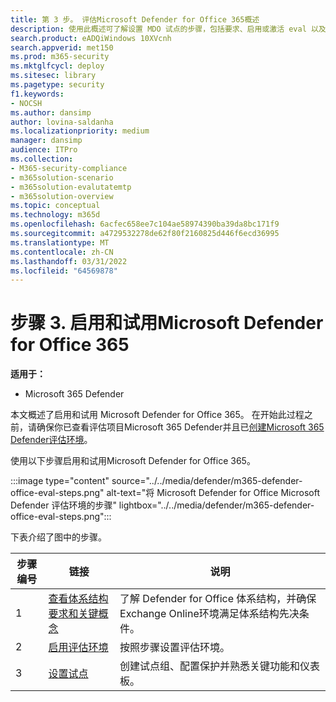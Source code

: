 ```yaml
---
title: 第 3 步。 评估Microsoft Defender for Office 365概述
description: 使用此概述可了解设置 MDO 试点的步骤，包括要求、启用或激活 eval 以及设置试点。
search.product: eADQiWindows 10XVcnh
search.appverid: met150
ms.prod: m365-security
ms.mktglfcycl: deploy
ms.sitesec: library
ms.pagetype: security
f1.keywords:
- NOCSH
ms.author: dansimp
author: lovina-saldanha
ms.localizationpriority: medium
manager: dansimp
audience: ITPro
ms.collection:
- M365-security-compliance
- m365solution-scenario
- m365solution-evalutatemtp
- m365solution-overview
ms.topic: conceptual
ms.technology: m365d
ms.openlocfilehash: 6acfec658ee7c104ae58974390ba39da8bc171f9
ms.sourcegitcommit: a4729532278de62f80f2160825d446f6ecd36995
ms.translationtype: MT
ms.contentlocale: zh-CN
ms.lasthandoff: 03/31/2022
ms.locfileid: "64569878"
---
```

# <a name="step-3-enable-and-pilot-microsoft-defender-for-office-365"></a>步骤 3. 启用和试用Microsoft Defender for Office 365

**适用于：**
- Microsoft 365 Defender

本文概述了启用和试用 Microsoft Defender for Office 365。 在开始此过程之前，请确保你已查看评估项目Microsoft 365 Defender并且已[创建Microsoft 365 Defender评估环境](eval-create-eval-environment.md)。[](eval-overview.md) 
<br>

使用以下步骤启用和试用Microsoft Defender for Office 365。

:::image type="content" source="../../media/defender/m365-defender-office-eval-steps.png" alt-text="将 Microsoft Defender for Office Microsoft Defender 评估环境的步骤" lightbox="../../media/defender/m365-defender-office-eval-steps.png":::

下表介绍了图中的步骤。

| 步骤编号 | 链接  |说明  |
|---------|---------|---------|
|1|[查看体系结构要求和关键概念](eval-defender-office-365-architecture.md)    | 了解 Defender for Office 体系结构，并确保Exchange Online环境满足体系结构先决条件。       |
|2|[启用评估环境](eval-defender-office-365-enable-eval.md)     |   按照步骤设置评估环境。      |
|3|[设置试点 ](eval-defender-office-365-pilot.md)    |    创建试点组、配置保护并熟悉关键功能和仪表板。     |

